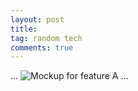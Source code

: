 ```yaml
---
layout: post
title: 
tag: random tech
comments: true
---
```

...
![Mockup for feature A](https://s-media-cache-ak0.pinimg.com/originals/1f/a3/db/1fa3db1351092e74def38da30b0b6828.jpg)
...
